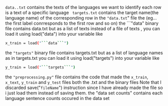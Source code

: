 ```data..txt``` contains the texts of the languages we want to identify each row is a text of a specific language
``` targets.txt``` contains the target name(the language name) of the corresponding row in the ```"data.txt```" file the (eg... the first label conrresponds to the first row and so on)
the ```"data" binary file contains data.txt but as a list of texts instead of a file of texts , you can load it using load("data") into  your variable like
```sh
x_train = load("```data```")
```
the ```"targets"```  binary file contains targets.txt but as a list of language names as in targets.txt you can load it using load("targets") into your variable like
```sh
y_train = load("```targets```")
```
the ```"preprocessing.py"``` file contains the code that made the ```x_train```, ```x_text```, ```y_train``` and ```y_test``` files both the .txt and the binary files Note that I discarded save("```fileName```") instruction since I have already made the file so i just load them instead of saving them. the "data set counts" contains each language sentence counts occured in the data set



